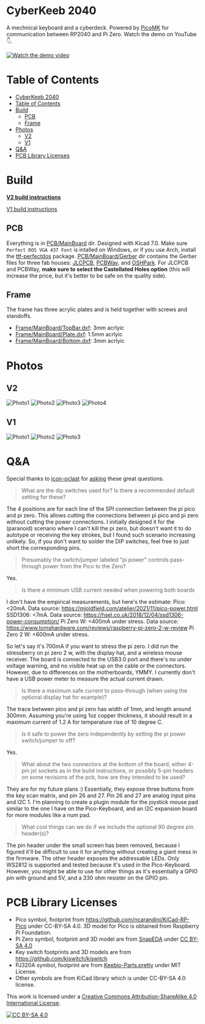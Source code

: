 # CyberKeeb 2040
A mechnical keyboard and a cyberdeck. Powered by [PicoMK](https://github.com/zli117/PicoMK) for communication between RP2040 and Pi Zero. Watch the demo on YouTube 👇.

[![Watch the demo video](Images/Youtube.jpg)](https://youtu.be/GYs4eybdZCU)

# Table of Contents

- [CyberKeeb 2040](#cyberkeeb-2040)
- [Table of Contents](#table-of-contents)
- [Build](#build)
  - [PCB](#pcb)
  - [Frame](#frame)
- [Photos](#photos)
  - [V2](#v2)
  - [V1](#v1)
- [Q\&A](#qa)
- [PCB Library Licenses](#pcb-library-licenses)

# Build

[**V2 build instructions**](Docs/BuildInstructions_V2.md)

[V1 build instructions](Docs/BuildInstructions_V1.md)

## PCB
Everything is in [PCB/MainBoard](PCB/MainBoard) dir. Designed with Kicad 7.0. Make sure `Perfect DOS VGA 437 Font` is intalled on Windows, or if you use Arch, install the [ttf-perfectdos](https://aur.archlinux.org/packages/ttf-perfectdos) package. [PCB/MainBoard/Gerber](PCB/MainBoard/Gerber) dir contains the Gerber files for three fab houses: [JLCPCB](PCB/MainBoard/Gerber/JLCPCB/), [PCBWay](PCB/MainBoard/Gerber/PCBWay/), and [OSHPark](PCB/MainBoard/Gerber/OSHPark/). For JLCPCB and PCBWay, **make sure to select the Castellated Holes option** (this will increase the price, but it's better to be safe on the quality side).

## Frame
The frame has three acrylic plates and is held together with screws and standoffs.

 * [Frame/MainBoard/TopBar.dxf](Frame/MainBoard/TopBar.dxf): 3mm acrlyic
 * [Frame/MainBoard/Plate.dxf](Frame/MainBoard/Plate.dxf): 1.5mm acrlyic
 * [Frame/MainBoard/Bottom.dxf](Frame/MainBoard/Bottom.dxf): 3mm acrlyic

# Photos

## V2

![Photo1](Images/V2_Photo1.jpg)
![Photo2](Images/V2_Photo2.jpg)
![Photo3](Images/V2_Photo3.jpg)
![Photo4](Images/V2_Photo4.jpg)

## V1

![Photo1](Images/V1_Photo1.jpg)
![Photo2](Images/V1_Photo2.jpg)
![Photo3](Images/V1_Photo3.jpg)

# Q&A

Special thanks to [icon-oclast](https://github.com/icon-oclast) for [asking](https://github.com/zli117/CyberKeeb2040/issues/2) these great questions.

> What are the dip switches used for? Is there a recommended default setting for these?

The 4 positions are for each line of the SPI connection between the pi pico and pi zero. This allows cutting the connections between pi pico and pi zero without cutting the power connections. I initially designed it for the (paranoid) scenario where I can't kill the pi zero, but doesn't want it to do autotype or receiving the key strokes, but I found such scenario increasing unlikely. So, if you don't want to solder the DIP switches, feel free to just short the corresponding pins.

> Presumably the switch/jumper labeled "pi power" controls pass-through power from the Pico to the Zero?

Yes.

> Is there a minimum USB current needed when powering both boards

I don't have the empirical measurements, but here's the estimate:
Pico: <20mA. Data source: https://mjoldfield.com/atelier/2021/11/pico-power.html
SSD1306: <7mA. Data source: https://hsel.co.uk/2018/12/04/ssd1306-power-consumption/
Pi Zero W: <400mA under stress. Data source: https://www.tomshardware.com/reviews/raspberry-pi-zero-2-w-review
Pi Zero 2 W: <600mA under stress.

So let's say it's 700mA if you want to stress the pi zero. I did run the stressberry on pi zero 2 w, with the display hat, and a wireless mouse receiver. The board is connected to the USB3.0 port and there's no under voltage warning, and no visible heat up on the cable or the connectors. However, due to differences on the motherboards, YMMY. I currently don't have a USB power meter to measure the actual current drawn.

> Is there a maximum safe current to pass-through (when using the optional display hat for example)?

The trace between pico and pi zero has width of 1mm, and length around 300mm. Assuming you're using 1oz copper thickness, it should result in a maximum current of 1.2 A for temperature rise of 10 degree C.

> Is it safe to power the zero independently by setting the pi power switch/jumper to off?

Yes.

> What about the two connectors at the bottom of the board, either 4-pin jst sockets as in the build instructions, or possibly 5-pin headers on some revisions of the pcb, how are they intended to be used?

They are for my future plans :) Essentially, they expose three buttons from the key scan matrix, and pin 26 and 27. Pin 26 and 27 are analog input pins and I2C 1. I'm planning to create a plugin module for the joystick mouse pad similar to the one I have on the Pico-Keyboard, and an I2C expansion board for more modules like a num pad. 

> What cool things can we do if we include the optional 90 degree pin header(s)?

The pin header under the small screen has been removed, because I figured it'll be difficult to use it for anything without creating a giant mess in the firmware. The other header exposes the addressable LEDs. Only WS2812 is supported and tested because it's used in the Pico-Keyboard. However, you might be able to use for other things as it's essentially a GPIO pin with ground and 5V, and a 330 ohm resister on the GPIO pin.

# PCB Library Licenses

 * Pico symbol, footprint from https://github.com/ncarandini/KiCad-RP-Pico under CC-BY-SA 4.0. 3D model for Pico is obtained from Raspberry Pi Foundation.
 * Pi Zero symbol, footprint and 3D model are from [SnapEDA](https://www.snapeda.com/parts/ADA3708/Adafruit%20Industries%20LLC/view-part/) under [CC BY-SA 4.0](https://support.snapeda.com/en/articles/2957814-what-is-the-license-for-symbols-and-footprints)
 * Key switch footprints and 3D models are from https://github.com/kiswitch/kiswitch
 * PJ320A symbol, footprint are from [Keebio-Parts.pretty](https://github.com/keebio/Keebio-Parts.pretty/blob/master/TRRS-PJ-320A.kicad_mod) under MIT License.
 * Other symbols are from KiCad library which is under CC-BY-SA 4.0 license. 

This work is licensed under a
[Creative Commons Attribution-ShareAlike 4.0 International License][cc-by-sa].

[![CC BY-SA 4.0][cc-by-sa-image]][cc-by-sa]

[cc-by-sa]: http://creativecommons.org/licenses/by-sa/4.0/
[cc-by-sa-image]: https://licensebuttons.net/l/by-sa/4.0/88x31.png
[cc-by-sa-shield]: https://img.shields.io/badge/License-CC%20BY--SA%204.0-lightgrey.svg
